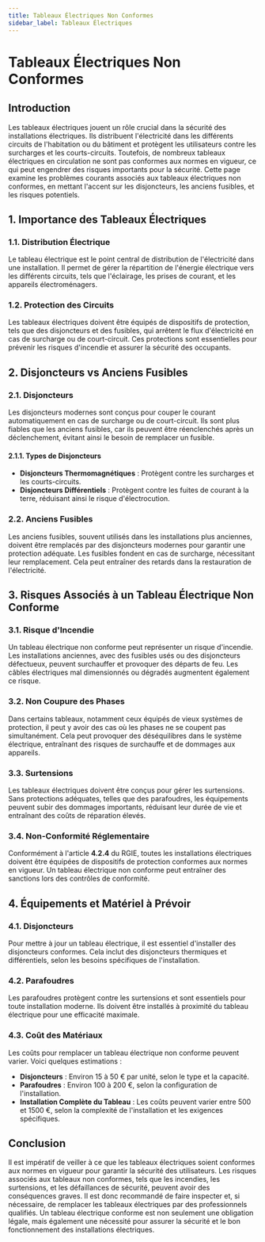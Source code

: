 ```yaml
---
title: Tableaux Électriques Non Conformes
sidebar_label: Tableaux Électriques
---
```


# Tableaux Électriques Non Conformes

## Introduction

Les tableaux électriques jouent un rôle crucial dans la sécurité des installations électriques. Ils distribuent l'électricité dans les différents circuits de l'habitation ou du bâtiment et protègent les utilisateurs contre les surcharges et les courts-circuits. Toutefois, de nombreux tableaux électriques en circulation ne sont pas conformes aux normes en vigueur, ce qui peut engendrer des risques importants pour la sécurité. Cette page examine les problèmes courants associés aux tableaux électriques non conformes, en mettant l'accent sur les disjoncteurs, les anciens fusibles, et les risques potentiels.

## 1. Importance des Tableaux Électriques

### 1.1. Distribution Électrique

Le tableau électrique est le point central de distribution de l'électricité dans une installation. Il permet de gérer la répartition de l'énergie électrique vers les différents circuits, tels que l'éclairage, les prises de courant, et les appareils électroménagers.

### 1.2. Protection des Circuits

Les tableaux électriques doivent être équipés de dispositifs de protection, tels que des disjoncteurs et des fusibles, qui arrêtent le flux d'électricité en cas de surcharge ou de court-circuit. Ces protections sont essentielles pour prévenir les risques d'incendie et assurer la sécurité des occupants.

## 2. Disjoncteurs vs Anciens Fusibles

### 2.1. Disjoncteurs

Les disjoncteurs modernes sont conçus pour couper le courant automatiquement en cas de surcharge ou de court-circuit. Ils sont plus fiables que les anciens fusibles, car ils peuvent être réenclenchés après un déclenchement, évitant ainsi le besoin de remplacer un fusible.

#### 2.1.1. Types de Disjoncteurs

- **Disjoncteurs Thermomagnétiques** : Protègent contre les surcharges et les courts-circuits.
- **Disjoncteurs Différentiels** : Protègent contre les fuites de courant à la terre, réduisant ainsi le risque d'électrocution.

### 2.2. Anciens Fusibles

Les anciens fusibles, souvent utilisés dans les installations plus anciennes, doivent être remplacés par des disjoncteurs modernes pour garantir une protection adéquate. Les fusibles fondent en cas de surcharge, nécessitant leur remplacement. Cela peut entraîner des retards dans la restauration de l'électricité.

## 3. Risques Associés à un Tableau Électrique Non Conforme

### 3.1. Risque d'Incendie

Un tableau électrique non conforme peut représenter un risque d'incendie. Les installations anciennes, avec des fusibles usés ou des disjoncteurs défectueux, peuvent surchauffer et provoquer des départs de feu. Les câbles électriques mal dimensionnés ou dégradés augmentent également ce risque.

### 3.2. Non Coupure des Phases

Dans certains tableaux, notamment ceux équipés de vieux systèmes de protection, il peut y avoir des cas où les phases ne se coupent pas simultanément. Cela peut provoquer des déséquilibres dans le système électrique, entraînant des risques de surchauffe et de dommages aux appareils.

### 3.3. Surtensions

Les tableaux électriques doivent être conçus pour gérer les surtensions. Sans protections adéquates, telles que des parafoudres, les équipements peuvent subir des dommages importants, réduisant leur durée de vie et entraînant des coûts de réparation élevés.

### 3.4. Non-Conformité Réglementaire

Conformément à l'article **4.2.4** du RGIE, toutes les installations électriques doivent être équipées de dispositifs de protection conformes aux normes en vigueur. Un tableau électrique non conforme peut entraîner des sanctions lors des contrôles de conformité.

## 4. Équipements et Matériel à Prévoir

### 4.1. Disjoncteurs

Pour mettre à jour un tableau électrique, il est essentiel d'installer des disjoncteurs conformes. Cela inclut des disjoncteurs thermiques et différentiels, selon les besoins spécifiques de l'installation.

### 4.2. Parafoudres

Les parafoudres protègent contre les surtensions et sont essentiels pour toute installation moderne. Ils doivent être installés à proximité du tableau électrique pour une efficacité maximale.

### 4.3. Coût des Matériaux

Les coûts pour remplacer un tableau électrique non conforme peuvent varier. Voici quelques estimations :
- **Disjoncteurs** : Environ 15 à 50 € par unité, selon le type et la capacité.
- **Parafoudres** : Environ 100 à 200 €, selon la configuration de l'installation.
- **Installation Complète du Tableau** : Les coûts peuvent varier entre 500 et 1500 €, selon la complexité de l'installation et les exigences spécifiques.

## Conclusion

Il est impératif de veiller à ce que les tableaux électriques soient conformes aux normes en vigueur pour garantir la sécurité des utilisateurs. Les risques associés aux tableaux non conformes, tels que les incendies, les surtensions, et les défaillances de sécurité, peuvent avoir des conséquences graves. Il est donc recommandé de faire inspecter et, si nécessaire, de remplacer les tableaux électriques par des professionnels qualifiés. Un tableau électrique conforme est non seulement une obligation légale, mais également une nécessité pour assurer la sécurité et le bon fonctionnement des installations électriques.
